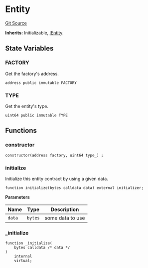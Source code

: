 # Entity
[Git Source](https://github.com/symbioticfi/core/blob/45a7dbdd18fc5ac73ecf7310fc6816999bb8eef3/src/contracts/common/Entity.sol)

**Inherits:**
Initializable, [IEntity](/Users/andreikorokhov/symbiotic/core/docs/autogen/src/src/interfaces/common/IEntity.sol/interface.IEntity.md)


## State Variables
### FACTORY
Get the factory's address.


```solidity
address public immutable FACTORY
```


### TYPE
Get the entity's type.


```solidity
uint64 public immutable TYPE
```


## Functions
### constructor


```solidity
constructor(address factory, uint64 type_) ;
```

### initialize

Initialize this entity contract by using a given data.


```solidity
function initialize(bytes calldata data) external initializer;
```
**Parameters**

|Name|Type|Description|
|----|----|-----------|
|`data`|`bytes`|some data to use|


### _initialize


```solidity
function _initialize(
    bytes calldata /* data */
)
    internal
    virtual;
```

